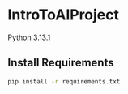 # IntroToAIProject

Python 3.13.1

## Install Requirements

```bash
pip install -r requirements.txt
```